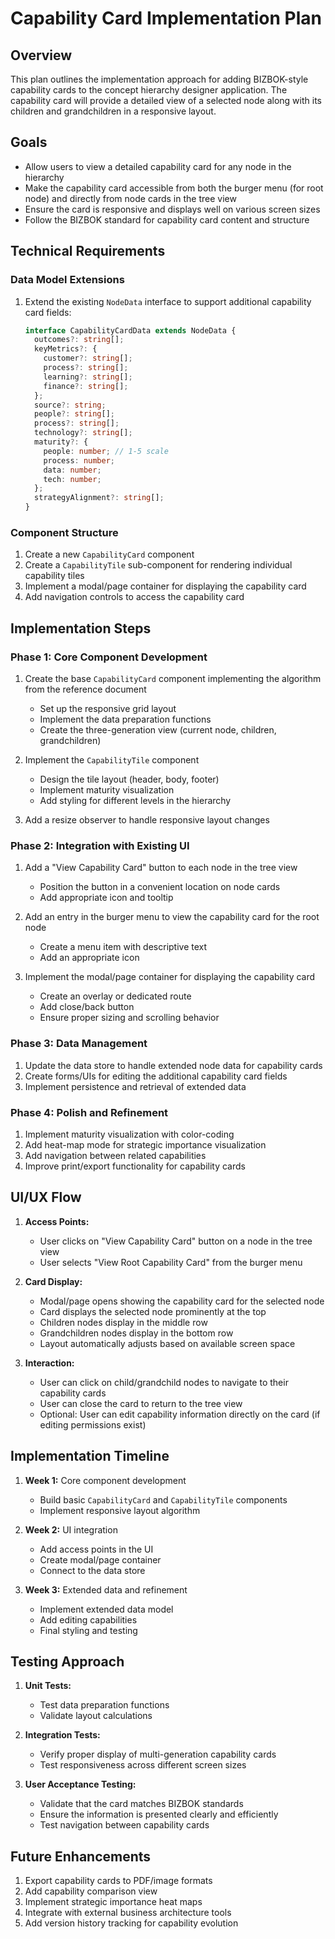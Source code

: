 # Capability Card Implementation Plan

## Overview
This plan outlines the implementation approach for adding BIZBOK-style capability cards to the concept hierarchy designer application. The capability card will provide a detailed view of a selected node along with its children and grandchildren in a responsive layout.

## Goals
- Allow users to view a detailed capability card for any node in the hierarchy
- Make the capability card accessible from both the burger menu (for root node) and directly from node cards in the tree view
- Ensure the card is responsive and displays well on various screen sizes
- Follow the BIZBOK standard for capability card content and structure

## Technical Requirements

### Data Model Extensions
1. Extend the existing `NodeData` interface to support additional capability card fields:
   ```typescript
   interface CapabilityCardData extends NodeData {
     outcomes?: string[];
     keyMetrics?: {
       customer?: string[];
       process?: string[];
       learning?: string[];
       finance?: string[];
     };
     source?: string;
     people?: string[];
     process?: string[];
     technology?: string[];
     maturity?: {
       people: number; // 1-5 scale
       process: number;
       data: number;
       tech: number;
     };
     strategyAlignment?: string[];
   }
   ```

### Component Structure
1. Create a new `CapabilityCard` component
2. Create a `CapabilityTile` sub-component for rendering individual capability tiles
3. Implement a modal/page container for displaying the capability card
4. Add navigation controls to access the capability card

## Implementation Steps

### Phase 1: Core Component Development
1. Create the base `CapabilityCard` component implementing the algorithm from the reference document
   - Set up the responsive grid layout
   - Implement the data preparation functions
   - Create the three-generation view (current node, children, grandchildren)

2. Implement the `CapabilityTile` component
   - Design the tile layout (header, body, footer)
   - Implement maturity visualization
   - Add styling for different levels in the hierarchy

3. Add a resize observer to handle responsive layout changes

### Phase 2: Integration with Existing UI
1. Add a "View Capability Card" button to each node in the tree view
   - Position the button in a convenient location on node cards
   - Add appropriate icon and tooltip

2. Add an entry in the burger menu to view the capability card for the root node
   - Create a menu item with descriptive text
   - Add an appropriate icon

3. Implement the modal/page container for displaying the capability card
   - Create an overlay or dedicated route
   - Add close/back button
   - Ensure proper sizing and scrolling behavior

### Phase 3: Data Management
1. Update the data store to handle extended node data for capability cards
2. Create forms/UIs for editing the additional capability card fields
3. Implement persistence and retrieval of extended data

### Phase 4: Polish and Refinement
1. Implement maturity visualization with color-coding
2. Add heat-map mode for strategic importance visualization
3. Add navigation between related capabilities
4. Improve print/export functionality for capability cards

## UI/UX Flow
1. **Access Points:**
   - User clicks on "View Capability Card" button on a node in the tree view
   - User selects "View Root Capability Card" from the burger menu

2. **Card Display:**
   - Modal/page opens showing the capability card for the selected node
   - Card displays the selected node prominently at the top
   - Children nodes display in the middle row
   - Grandchildren nodes display in the bottom row
   - Layout automatically adjusts based on available screen space

3. **Interaction:**
   - User can click on child/grandchild nodes to navigate to their capability cards
   - User can close the card to return to the tree view
   - Optional: User can edit capability information directly on the card (if editing permissions exist)

## Implementation Timeline
1. **Week 1:** Core component development
   - Build basic `CapabilityCard` and `CapabilityTile` components
   - Implement responsive layout algorithm

2. **Week 2:** UI integration
   - Add access points in the UI
   - Create modal/page container
   - Connect to the data store

3. **Week 3:** Extended data and refinement
   - Implement extended data model
   - Add editing capabilities
   - Final styling and testing

## Testing Approach
1. **Unit Tests:**
   - Test data preparation functions
   - Validate layout calculations

2. **Integration Tests:**
   - Verify proper display of multi-generation capability cards
   - Test responsiveness across different screen sizes

3. **User Acceptance Testing:**
   - Validate that the card matches BIZBOK standards
   - Ensure the information is presented clearly and efficiently
   - Test navigation between capability cards

## Future Enhancements
1. Export capability cards to PDF/image formats
2. Add capability comparison view
3. Implement strategic importance heat maps
4. Integrate with external business architecture tools
5. Add version history tracking for capability evolution
